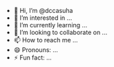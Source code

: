 - 👋 Hi, I’m @dccasuha
- 👀 I’m interested in ...
- 🌱 I’m currently learning ...
- 💞️ I’m looking to collaborate on ...
- 📫 How to reach me ...
- 😄 Pronouns: ...
- ⚡ Fun fact: ...

<!---
dccasuha/dccasuha is a ✨ special ✨ repository because its `README.md` (this file) appears on your GitHub profile.
You can click the Preview link to take a look at your changes.
--->
